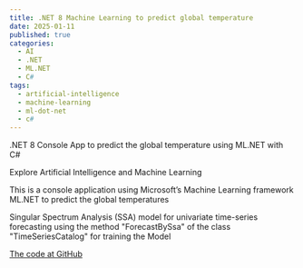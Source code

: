```yaml
---
title: .NET 8 Machine Learning to predict global temperature
date: 2025-01-11
published: true
categories:
  - AI
  - .NET
  - ML.NET
  - C#
tags:
  - artificial-intelligence
  - machine-learning
  - ml-dot-net
  - c#
---
```


.NET 8 Console App to predict the global temperature using ML.NET with C#

Explore Artificial Intelligence and Machine Learning

This is a console application using Microsoft’s Machine Learning framework ML.NET to predict the global temperatures

Singular Spectrum Analysis (SSA) model for univariate time-series forecasting using
the method "ForecastBySsa" of the class "TimeSeriesCatalog" for training the Model

<a href="https://github.com/persteenolsen/dotnet-8-global-temperature-ml" target="_blank">The code at GitHub</a>





